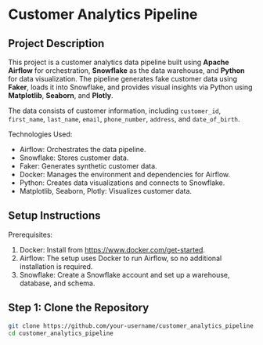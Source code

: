 Customer Analytics Pipeline
============================

Project Description
--------------------
This project is a customer analytics data pipeline built using **Apache Airflow** for orchestration, **Snowflake** as the data warehouse, and **Python** for data visualization. The pipeline generates fake customer data using **Faker**, loads it into Snowflake, and provides visual insights via Python using **Matplotlib**, **Seaborn**, and **Plotly**.

The data consists of customer information, including `customer_id`, `first_name`, `last_name`, `email`, `phone_number`, `address`, and `date_of_birth`.

Technologies Used:
- Airflow: Orchestrates the data pipeline.
- Snowflake: Stores customer data.
- Faker: Generates synthetic customer data.
- Docker: Manages the environment and dependencies for Airflow.
- Python: Creates data visualizations and connects to Snowflake.
- Matplotlib, Seaborn, Plotly: Visualizes customer data.

Setup Instructions
--------------------
Prerequisites:
1. Docker: Install from https://www.docker.com/get-started.
2. Airflow: The setup uses Docker to run Airflow, so no additional installation is required.
3. Snowflake: Create a Snowflake account and set up a warehouse, database, and schema.

Step 1: Clone the Repository
-----------------------------
```bash
git clone https://github.com/your-username/customer_analytics_pipeline.git
cd customer_analytics_pipeline
